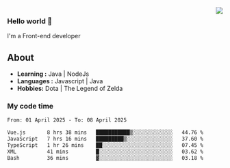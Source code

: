 <img align='right' src="https://github-readme-stats.vercel.app/api?username=jumodada&show_icons=true&theme=vue">

### Hello world 👋

I'm a Front-end developer 
    
## About
-  **Learning :** Java | NodeJs
-  **Languages :** Javascript | Java
-  **Hobbies:** Dota | The Legend of Zelda

### My code time

<!--START_SECTION:waka-->

```txt
From: 01 April 2025 - To: 08 April 2025

Vue.js       8 hrs 38 mins   ███████████▒░░░░░░░░░░░░░   44.76 %
JavaScript   7 hrs 16 mins   █████████▒░░░░░░░░░░░░░░░   37.60 %
TypeScript   1 hr 26 mins    ██░░░░░░░░░░░░░░░░░░░░░░░   07.45 %
XML          41 mins         █░░░░░░░░░░░░░░░░░░░░░░░░   03.62 %
Bash         36 mins         ▓░░░░░░░░░░░░░░░░░░░░░░░░   03.18 %
```

<!--END_SECTION:waka-->
